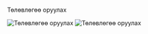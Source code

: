 Төлөвлөгөө оруулах

![Төлөвлөгөө оруулах](/my-project/docs/Images/123.gif)
![Төлөвлөгөө оруулах](C:\Users\admin\my-project\docs\Images\Capture1.jpg)